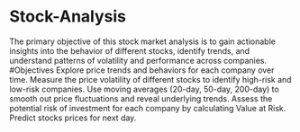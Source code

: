 # Stock-Analysis
The primary objective of this stock market analysis is to gain actionable insights into the behavior of different stocks, identify trends, and understand patterns of volatility and performance across companies.
#Objectives
Explore price trends and behaviors for each company over time.
Measure the price volatility of different stocks to identify high-risk and low-risk companies.
Use moving averages (20-day, 50-day, 200-day) to smooth out price fluctuations and reveal underlying trends.
Assess the potential risk of investment for each company by calculating Value at Risk.
Predict stocks prices for next day.
